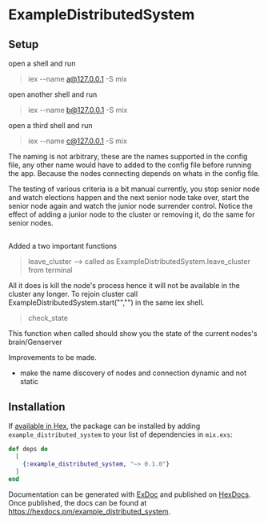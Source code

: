 # ExampleDistributedSystem
## Setup
open a shell and run 
>  iex --name a@127.0.0.1 -S mix

open another shell and run 

>  iex --name b@127.0.0.1 -S mix 

open a third shell and run

>  iex --name c@127.0.0.1 -S mix

The naming is not arbitrary, these are the names supported in the config file, any other name would have to added to the config file before running the app. Because the nodes connecting depends on whats in  the config file. 

The testing of various criteria is a bit manual currently, you stop senior node and watch elections happen and the next senior node take over, start the senior node again and watch the junior node surrender control. Notice the effect of adding a junior node to the cluster or removing it, do the same for senior nodes.

##
Added a two important functions
> leave_cluster --> called as ExampleDistributedSystem.leave_cluster from terminal

All it does is kill the node's process hence it will not be available in the cluster any longer. To rejoin cluster call ExampleDistributedSystem.start("","") in the same iex shell.

> check_state

This function when called should show you the state of the current nodes's brain/Genserver 

Improvements to be made.

* make the name discovery of nodes and connection dynamic and not static


## Installation

If [available in Hex](https://hex.pm/docs/publish), the package can be installed
by adding `example_distributed_system` to your list of dependencies in `mix.exs`:

```elixir
def deps do
  [
    {:example_distributed_system, "~> 0.1.0"}
  ]
end
```

Documentation can be generated with [ExDoc](https://github.com/elixir-lang/ex_doc)
and published on [HexDocs](https://hexdocs.pm). Once published, the docs can
be found at <https://hexdocs.pm/example_distributed_system>.

